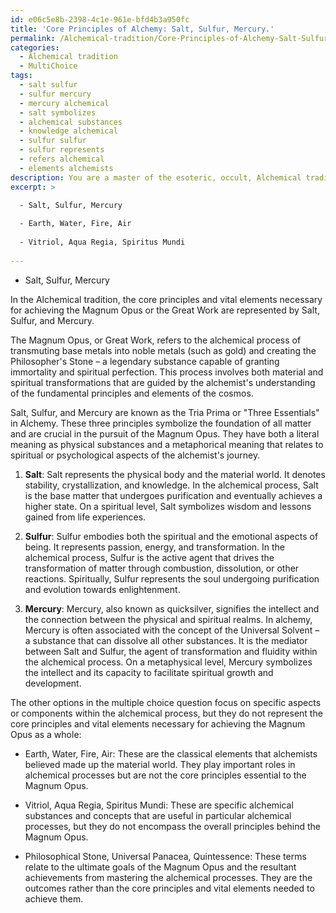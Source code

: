 ```yaml
---
id: e06c5e8b-2398-4c1e-961e-bfd4b3a950fc
title: 'Core Principles of Alchemy: Salt, Sulfur, Mercury.'
permalink: /Alchemical-tradition/Core-Principles-of-Alchemy-Salt-Sulfur-Mercury/
categories:
  - Alchemical tradition
  - MultiChoice
tags:
  - salt sulfur
  - sulfur mercury
  - mercury alchemical
  - salt symbolizes
  - alchemical substances
  - knowledge alchemical
  - sulfur sulfur
  - sulfur represents
  - refers alchemical
  - elements alchemists
description: You are a master of the esoteric, occult, Alchemical tradition and education, you have written many textbooks on the subject. Respond to the multiple choice question first with the answer, then, fully explain the context of your rational, reasoning, and chain of thought in coming to the determination you have for that answer. Explain related concepts, formulas, or historical context relevant to this conclusion, giving a lesson on the topic to explain the reasoning afterwards.
excerpt: >

  - Salt, Sulfur, Mercury
  
  - Earth, Water, Fire, Air
  
  - Vitriol, Aqua Regia, Spiritus Mundi
  
---
```

- Salt, Sulfur, Mercury

In the Alchemical tradition, the core principles and vital elements necessary for achieving the Magnum Opus or the Great Work are represented by Salt, Sulfur, and Mercury.

The Magnum Opus, or Great Work, refers to the alchemical process of transmuting base metals into noble metals (such as gold) and creating the Philosopher's Stone – a legendary substance capable of granting immortality and spiritual perfection. This process involves both material and spiritual transformations that are guided by the alchemist's understanding of the fundamental principles and elements of the cosmos.

Salt, Sulfur, and Mercury are known as the Tria Prima or "Three Essentials" in Alchemy. These three principles symbolize the foundation of all matter and are crucial in the pursuit of the Magnum Opus. They have both a literal meaning as physical substances and a metaphorical meaning that relates to spiritual or psychological aspects of the alchemist's journey.

1. **Salt**: Salt represents the physical body and the material world. It denotes stability, crystallization, and knowledge. In the alchemical process, Salt is the base matter that undergoes purification and eventually achieves a higher state. On a spiritual level, Salt symbolizes wisdom and lessons gained from life experiences.

2. **Sulfur**: Sulfur embodies both the spiritual and the emotional aspects of being. It represents passion, energy, and transformation. In the alchemical process, Sulfur is the active agent that drives the transformation of matter through combustion, dissolution, or other reactions. Spiritually, Sulfur represents the soul undergoing purification and evolution towards enlightenment.

3. **Mercury**: Mercury, also known as quicksilver, signifies the intellect and the connection between the physical and spiritual realms. In alchemy, Mercury is often associated with the concept of the Universal Solvent – a substance that can dissolve all other substances. It is the mediator between Salt and Sulfur, the agent of transformation and fluidity within the alchemical process. On a metaphysical level, Mercury symbolizes the intellect and its capacity to facilitate spiritual growth and development.

The other options in the multiple choice question focus on specific aspects or components within the alchemical process, but they do not represent the core principles and vital elements necessary for achieving the Magnum Opus as a whole:

- Earth, Water, Fire, Air: These are the classical elements that alchemists believed made up the material world. They play important roles in alchemical processes but are not the core principles essential to the Magnum Opus.

- Vitriol, Aqua Regia, Spiritus Mundi: These are specific alchemical substances and concepts that are useful in particular alchemical processes, but they do not encompass the overall principles behind the Magnum Opus.

- Philosophical Stone, Universal Panacea, Quintessence: These terms relate to the ultimate goals of the Magnum Opus and the resultant achievements from mastering the alchemical processes. They are the outcomes rather than the core principles and vital elements needed to achieve them.
